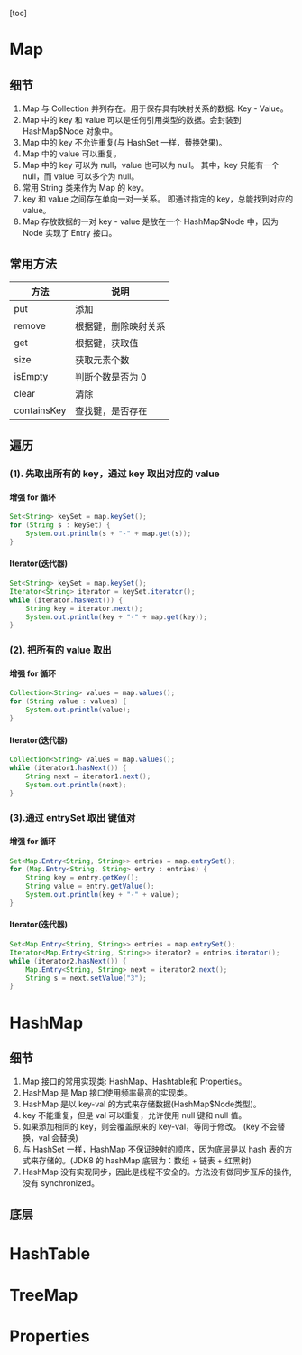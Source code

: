 [toc]

# Map

## 细节

1. Map 与 Collection 并列存在。用于保存具有映射关系的数据: Key - Value。
2. Map 中的 key 和 value 可以是任何引用类型的数据。会封装到 HashMap$Node 对象中。
3. Map 中的 key 不允许重复(与 HashSet 一样，替换效果)。
4. Map 中的 value 可以重复。
5. Map 中的 key 可以为 null，value 也可以为 null。
    其中，key 只能有一个 null，而 value 可以多个为 null。
6. 常用 String 类来作为 Map 的 key。
7. key 和 value 之间存在单向一对一关系。
    即通过指定的 key，总能找到对应的 value。
8. Map 存放数据的一对 key - value 是放在一个 HashMap$Node 中，因为 Node 实现了 Entry 接口。

 ## 常用方法

| 方法        | 说明                 |
| ----------- | -------------------- |
| put         | 添加                 |
| remove      | 根据键，删除映射关系 |
| get         | 根据键，获取值       |
| size        | 获取元素个数         |
| isEmpty     | 判断个数是否为 0     |
| clear       | 清除                 |
| containsKey | 查找键，是否存在     |

## 遍历

### (1). 先取出所有的 key，通过 key 取出对应的 value

#### 增强 for 循环

```java
Set<String> keySet = map.keySet();
for (String s : keySet) {
	System.out.println(s + "-" + map.get(s));
}
```

 #### Iterator(迭代器)

```java
Set<String> keySet = map.keySet();
Iterator<String> iterator = keySet.iterator();
while (iterator.hasNext()) {
	String key = iterator.next();
	System.out.println(key + "-" + map.get(key));
}
```

### (2). 把所有的 value 取出

#### 增强 for 循环

```java
Collection<String> values = map.values();
for (String value : values) {
    System.out.println(value);
}
```

#### Iterator(迭代器)

```java
Collection<String> values = map.values();
while (iterator1.hasNext()) {
	String next = iterator1.next();
	System.out.println(next);
}
```

### (3).通过 entrySet 取出 键值对

#### 增强 for 循环

```java
Set<Map.Entry<String, String>> entries = map.entrySet();
for (Map.Entry<String, String> entry : entries) {
	String key = entry.getKey();
	String value = entry.getValue();
	System.out.println(key + "-" + value);
}
```

#### Iterator(迭代器)

```java
Set<Map.Entry<String, String>> entries = map.entrySet();
Iterator<Map.Entry<String, String>> iterator2 = entries.iterator();
while (iterator2.hasNext()) {
	Map.Entry<String, String> next = iterator2.next();
	String s = next.setValue("3");
}
```

# HashMap

## 细节

1. Map 接口的常用实现类: HashMap、Hashtable和 Properties。
2. HashMap 是 Map 接口使用频率最高的实现类。
3. HashMap 是以 key-val 的方式来存储数据(HashMap$Node类型)。
4. key 不能重复，但是 val 可以重复，允许使用 null 键和 null 值。
5. 如果添加相同的 key，则会覆盖原来的 key-val，等同于修改。
    (key 不会替换，val 会替换)
6. 与 HashSet 一样，HashMap 不保证映射的顺序，因为底层是以 hash 表的方式来存储的。(JDK8 的 hashMap 底层为：数组 + 链表 + 红黑树)
7. HashMap 没有实现同步，因此是线程不安全的。方法没有做同步互斥的操作,没有
     synchronized。

## 底层



# HashTable



# TreeMap



# Properties
